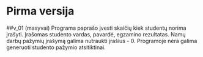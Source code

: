 # Pirma versija
##v_01 (masyvai)
Programa paprašo įvesti skaičių kiek studentų norima įrašyti. Įrašomas studento vardas, pavardė, egzamino rezultatas. Namų darbų pažymių įrašymą galima nutraukti įrašius - 0.
Programoje nėra galima generuoti studento pažymio atsitiktinai.
